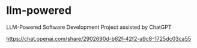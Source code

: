 # llm-powered

LLM-Powered Software Development Project assisted by ChatGPT

https://chat.openai.com/share/2902690d-b62f-42f2-a9c8-1725dc03ca55
